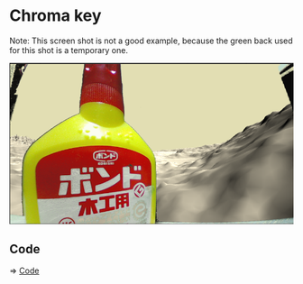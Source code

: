 # Chroma key

Note: This screen shot is not a good example, because the green back used for this shot is a temporary one.

![screenshot](./chromakey.png)

## Code 

=> [Code](./ChormaKey)
